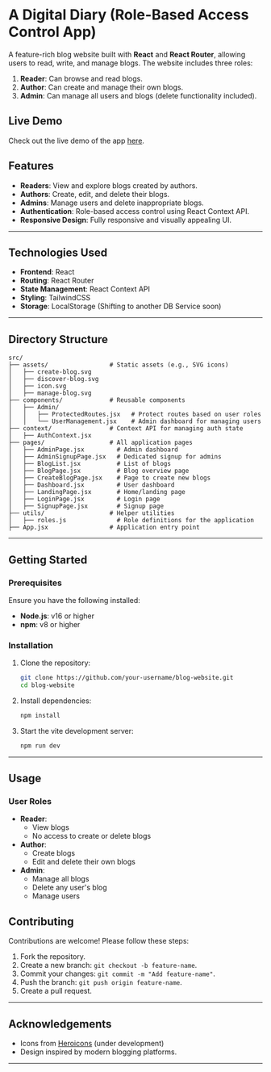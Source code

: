 
# A Digital Diary (Role-Based Access Control App)

A feature-rich blog website built with **React** and **React Router**, allowing users to read, write, and manage blogs. The website includes three roles:

1. **Reader**: Can browse and read blogs.
2. **Author**: Can create and manage their own blogs.
3. **Admin**: Can manage all users and blogs (delete functionality included).

## Live Demo

Check out the live demo of the app [here](https://adigitaldiary.netlify.app/).

## Features

- **Readers**: View and explore blogs created by authors.
- **Authors**: Create, edit, and delete their blogs.
- **Admins**: Manage users and delete inappropriate blogs.
- **Authentication**: Role-based access control using React Context API.
- **Responsive Design**: Fully responsive and visually appealing UI.

---

## Technologies Used

- **Frontend**: React
- **Routing**: React Router
- **State Management**: React Context API
- **Styling**: TailwindCSS
- **Storage**: LocalStorage (Shifting to another DB Service soon)

---

## Directory Structure

```plaintext
src/
├── assets/                 # Static assets (e.g., SVG icons)
│   ├── create-blog.svg
│   ├── discover-blog.svg
│   ├── icon.svg
│   ├── manage-blog.svg
├── components/             # Reusable components
│   ├── Admin/
│   │   ├── ProtectedRoutes.jsx   # Protect routes based on user roles
│   │   └── UserManagement.jsx    # Admin dashboard for managing users
├── context/                # Context API for managing auth state
│   ├── AuthContext.jsx
├── pages/                  # All application pages
│   ├── AdminPage.jsx         # Admin dashboard
│   ├── AdminSignupPage.jsx   # Dedicated signup for admins
│   ├── BlogList.jsx          # List of blogs
│   ├── BlogPage.jsx          # Blog overview page
│   ├── CreateBlogPage.jsx    # Page to create new blogs
│   ├── Dashboard.jsx         # User dashboard
│   ├── LandingPage.jsx       # Home/landing page
│   ├── LoginPage.jsx         # Login page
│   ├── SignupPage.jsx        # Signup page
├── utils/                  # Helper utilities
│   ├── roles.js              # Role definitions for the application
├── App.jsx                 # Application entry point
```

---

## Getting Started

### Prerequisites

Ensure you have the following installed:

- **Node.js**: v16 or higher
- **npm**: v8 or higher

### Installation

1. Clone the repository:
   ```bash
   git clone https://github.com/your-username/blog-website.git
   cd blog-website
   ```

2. Install dependencies:
   ```bash
   npm install
   ```

3. Start the vite development server:
   ```bash
   npm run dev
   ```

---

## Usage

### User Roles

- **Reader**:
  - View blogs
  - No access to create or delete blogs
- **Author**:
  - Create blogs
  - Edit and delete their own blogs
- **Admin**:
  - Manage all blogs
  - Delete any user's blog
  - Manage users

## Contributing

Contributions are welcome! Please follow these steps:

1. Fork the repository.
2. Create a new branch: `git checkout -b feature-name`.
3. Commit your changes: `git commit -m "Add feature-name"`.
4. Push the branch: `git push origin feature-name`.
5. Create a pull request.

---

## Acknowledgements

- Icons from [Heroicons](https://heroicons.com/) (under development)
- Design inspired by modern blogging platforms.

---

